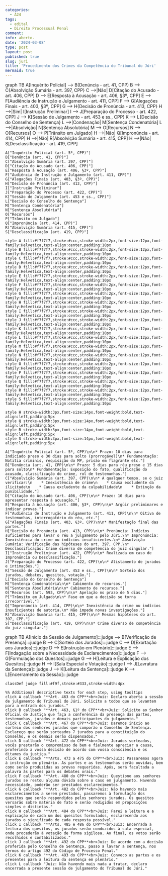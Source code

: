 ```yaml
---
categories:
  - Δ24
tags:
  - edital
  - Direito Processual Penal
comment: 
info: aberto.
date: '2024-03-08'
type: post
layout: post
published: true
slug: juri
title: 'Procedimento dos Crimes da Competência do Tribunal do Júri'
mermaid: true
---
```


<div class="mermaid">
graph TB
    A[Inquérito Policial] --> B(Denúncia - art. 41, CPP)
    B --> C{Absolvição Sumária - art. 397, CPP}
    C -->|Não| D[Citação do Acusado - art. 406, CPP]
    D --> E[Resposta à Acusação - art. 406, §3º, CPP]
    E --> F[Audiência de Instrução e Julgamento - art. 411, CPP]
    F --> G[Alegações Finais - art. 403, §3º, CPP]
    G --> H{Decisão de Pronúncia - art. 413, CPP}
    H -->|Sim| I[Instrução Preliminar]
    I --> J[Preparação do Processo - art. 422, CPP]
    J --> K[Sessão de Julgamento - art. 453 e ss., CPP]
    K --> L{Decisão do Conselho de Sentença}
    L -->|Condenação| M[Sentença Condenatória]
    L -->|Absolvição| N[Sentença Absolutória]
    M --> O[Recursos]
    N --> O[Recursos]
    O --> P[Trânsito em Julgado]
    H -->|Não| Q[Impronúncia - art. 414, CPP]
    H -->|Não| R[Absolvição Sumária - art. 415, CPP]
    H -->|Não| S[Desclassificação - art. 419, CPP]

    A["Inquérito Policial (art. 5º, CPP)"]
    B["Denúncia (art. 41, CPP)"]
    C["Absolvição Sumária (art. 397, CPP)"]
    D["Citação do Acusado (art. 406, CPP)"]
    E["Resposta à Acusação (art. 406, §3º, CPP)"]
    F["Audiência de Instrução e Julgamento (art. 411, CPP)"]
    G["Alegações Finais (art. 403, §3º, CPP)"]
    H["Decisão de Pronúncia (art. 413, CPP)"]
    I["Instrução Preliminar"]
    J["Preparação do Processo (art. 422, CPP)"]
    K["Sessão de Julgamento (art. 453 e ss., CPP)"]
    L["Decisão do Conselho de Sentença"]
    M["Sentença Condenatória"]
    N["Sentença Absolutória"]
    O["Recursos"]
    P["Trânsito em Julgado"]
    Q["Impronúncia (art. 414, CPP)"]
    R["Absolvição Sumária (art. 415, CPP)"]
    S["Desclassificação (art. 419, CPP)"]

    style A fill:#f7f7f7,stroke:#ccc,stroke-width:2px,font-size:12px,font-family:Helvetica,text-align:center,padding:10px
    style B fill:#f7f7f7,stroke:#ccc,stroke-width:2px,font-size:12px,font-family:Helvetica,text-align:center,padding:10px
    style C fill:#f7f7f7,stroke:#ccc,stroke-width:2px,font-size:12px,font-family:Helvetica,text-align:center,padding:10px
    style D fill:#f7f7f7,stroke:#ccc,stroke-width:2px,font-size:12px,font-family:Helvetica,text-align:center,padding:10px
    style E fill:#f7f7f7,stroke:#ccc,stroke-width:2px,font-size:12px,font-family:Helvetica,text-align:center,padding:10px
    style F fill:#f7f7f7,stroke:#ccc,stroke-width:2px,font-size:12px,font-family:Helvetica,text-align:center,padding:10px
    style G fill:#f7f7f7,stroke:#ccc,stroke-width:2px,font-size:12px,font-family:Helvetica,text-align:center,padding:10px
    style H fill:#f7f7f7,stroke:#ccc,stroke-width:2px,font-size:12px,font-family:Helvetica,text-align:center,padding:10px
    style I fill:#f7f7f7,stroke:#ccc,stroke-width:2px,font-size:12px,font-family:Helvetica,text-align:center,padding:10px
    style J fill:#f7f7f7,stroke:#ccc,stroke-width:2px,font-size:12px,font-family:Helvetica,text-align:center,padding:10px
    style K fill:#f7f7f7,stroke:#ccc,stroke-width:2px,font-size:12px,font-family:Helvetica,text-align:center,padding:10px
    style L fill:#f7f7f7,stroke:#ccc,stroke-width:2px,font-size:12px,font-family:Helvetica,text-align:center,padding:10px
    style M fill:#f7f7f7,stroke:#ccc,stroke-width:2px,font-size:12px,font-family:Helvetica,text-align:center,padding:10px
    style N fill:#f7f7f7,stroke:#ccc,stroke-width:2px,font-size:12px,font-family:Helvetica,text-align:center,padding:10px
    style O fill:#f7f7f7,stroke:#ccc,stroke-width:2px,font-size:12px,font-family:Helvetica,text-align:center,padding:10px
    style P fill:#f7f7f7,stroke:#ccc,stroke-width:2px,font-size:12px,font-family:Helvetica,text-align:center,padding:10px
    style Q fill:#f7f7f7,stroke:#ccc,stroke-width:2px,font-size:12px,font-family:Helvetica,text-align:center,padding:10px
    style R fill:#f7f7f7,stroke:#ccc,stroke-width:2px,font-size:12px,font-family:Helvetica,text-align:center,padding:10px
    style S fill:#f7f7f7,stroke:#ccc,stroke-width:2px,font-size:12px,font-family:Helvetica,text-align:center,padding:10px

    style H stroke-width:3px,font-size:14px,font-weight:bold,text-align:left,padding:5px
    style Q stroke-width:3px,font-size:14px,font-weight:bold,text-align:left,padding:5px
    style R stroke-width:3px,font-size:14px,font-weight:bold,text-align:left,padding:5px
    style S stroke-width:3px,font-size:14px,font-weight:bold,text-align:left,padding:5px

    A["Inquérito Policial (art. 5º, CPP)\n\n* Prazo: 10 dias para indiciado preso e 30 dias para solto (prorrogável)\n* Fundamentação: Notitia criminis, requisição do MP, prisão em flagrante etc."]
    B["Denúncia (art. 41, CPP)\n\n* Prazo: 5 dias para réu preso e 15 dias para solto\n* Fundamentação: Exposição do fato, qualificação do acusado, classificação do crime, rol de testemunhas."]
    C["Absolvição Sumária (art. 397, CPP)\n\n* A qualquer tempo, se o juiz verificar:\n    * Inexistência de crime\n    * Causa excludente da ilicitude\n    * Causa excludente da culpabilidade\n    * Extinção da punibilidade."]
    D["Citação do Acusado (art. 406, CPP)\n\n* Prazo: 10 dias para apresentar resposta à acusação."]
    E["Resposta à Acusação (art. 406, §3º, CPP)\n\n* Argüir preliminares e indicar provas."]
    F["Audiência de Instrução e Julgamento (art. 411, CPP)\n\n* Oitiva de testemunhas, interrogatório do réu, etc."]
    G["Alegações Finais (art. 403, §3º, CPP)\n\n* Manifestação final das partes."]
    H["Decisão de Pronúncia (art. 413, CPP)\n\n* Pronúncia: Indícios suficientes para levar o réu a julgamento pelo Júri.\n* Impronúncia: Inexistência do crime ou indícios insuficientes.\n* Absolvição Sumária: Verificação das hipóteses do art. 397, CPP.\n* Desclassificação: Crime diverso de competência do juiz singular."]
    I["Instrução Preliminar (art. 422, CPP)\n\n* Realizada em caso de Impronúncia ou Desclassificação."]
    J["Preparação do Processo (art. 422, CPP)\n\n* Alistamento de jurados e intimações."]
    K["Sessão de Julgamento (art. 453 e ss., CPP)\n\n* Sorteio dos jurados, debates, quesitos, votação."]
    L["Decisão do Conselho de Sentença"]
    M["Sentença Condenatória\n\n* Cabimento de recursos."]
    N["Sentença Absolutória\n\n* Cabimento de recursos."]
    O["Recursos (art. 593, CPP)\n\n* Apelação no prazo de 5 dias."]
    P["Trânsito em Julgado\n\n* Fase em que a decisão se torna irrecorrível."]
    Q["Impronúncia (art. 414, CPP)\n\n* Inexistência do crime ou indícios insuficientes de autoria.\n* Não impede novas investigações."]
    R["Absolvição Sumária (art. 415, CPP)\n\n* Mesmas hipóteses do art. 397, CPP."]
    S["Desclassificação (art. 419, CPP)\n\n* Crime diverso de competência do juiz singular."]
</div>

<div class="mermaid">
graph TB
    A[Início da Sessão de Julgamento]:::judge --> B[Verificação de Presença]:::judge
    B --> C[Sorteio dos Jurados]:::judge
    C --> D[Exortação aos Jurados]:::judge
    D --> E[Instrução em Plenário]:::judge
    E --> F[Indagação sobre a Necessidade de Esclarecimentos]:::judge
    F --> G[Formulação dos Quesitos]:::judge
    G --> H[Leitura e Explicação dos Quesitos]:::judge
    H --> I[Sala Especial e Votação]:::judge
    I --> J[Lavratura da Sentença]:::judge
    J --> K[Leitura da Sentença]:::judge
    K --> L[Encerramento da Sessão]:::judge
    
    classDef judge fill:#f9f,stroke:#333,stroke-width:4px
    
    %% Additional descriptive texts for each step, using tooltips
    click A callback "**Art. 463 do CPP**<br>Juiz: Declaro aberta a sessão de julgamento do Tribunal do Júri. Solicito a todos que se levantem para a entrada dos jurados."
    click B callback "**Art. 463, §1º do CPP**<br>Juiz: Solicito ao Senhor Oficial de Justiça que faça a conferência da presença das partes, testemunhas, jurados e demais participantes do julgamento."
    click C callback "**Art. 467 do CPP**<br>Juiz: Daremos início ao sorteio dos senhores jurados que comporão o Conselho de Sentença. Esclareço que serão sorteados 7 jurados para a constituição do Conselho, e os demais serão dispensados."
    click D callback "**Art. 472 do CPP**<br>Juiz: Jurados sorteados, vocês prestarão o compromisso de bem e fielmente apreciar a causa, proferindo a vossa decisão de acordo com vossa consciência e os ditames da justiça."
    click E callback "**Arts. 473 a 475 do CPP**<br>Juiz: Passaremos agora à instrução em plenário. As partes e as testemunhas serão ouvidas, bem como serão produzidas as provas requeridas. Após, será facultada a palavra às partes para os debates orais."
    click F callback "**Art. 480 do CPP**<br>Juiz: Questiono aos senhores jurados se restou alguma dúvida sobre o caso em julgamento. Havendo necessidade, poderão ser prestados esclarecimentos."
    click G callback "**Art. 482 do CPP**<br>Juiz: Não havendo mais esclarecimentos a serem prestados, passaremos à formulação dos quesitos que serão respondidos pelos senhores jurados. Os quesitos versarão sobre matéria de fato e serão redigidos em proposições simples e distintas."
    click H callback "**Art. 484 do CPP**<br>Juiz: Farei a leitura e a explicação de cada um dos quesitos formulados, esclarecendo aos jurados o significado de cada resposta possível."
    click I callback "**Arts. 485 e 486 do CPP**<br>Juiz: Encerrada a leitura dos quesitos, os jurados serão conduzidos à sala especial, onde procederão à votação de forma sigilosa. Ao final, os votos serão recolhidos e contabilizados."
    click J callback "**Art. 492 do CPP**<br>Juiz: De acordo com a decisão proferida pelo Conselho de Sentença, passo a lavrar a sentença, nos termos do artigo 492 do Código de Processo Penal."
    click K callback "**Art. 493 do CPP**<br>Juiz: Convoco as partes e os presentes para a leitura da sentença em plenário."
    click L callback "Juiz: Não havendo mais nada a tratar, declaro encerrada a presente sessão de julgamento do Tribunal do Júri."
</div>

